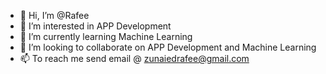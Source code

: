 - 👋 Hi, I’m @Rafee
- 👀 I’m interested in APP Development
- 🌱 I’m currently learning Machine Learning
- 💞️ I’m looking to collaborate on APP Development and Machine Learning
- 📫 To reach me send email @
      zunaiedrafee@gmail.com

<!---
Zunaied/Zunaied is a ✨ special ✨ repository because its `README.md` (this file) appears on your GitHub profile.
You can click the Preview link to take a look at your changes.
--->

